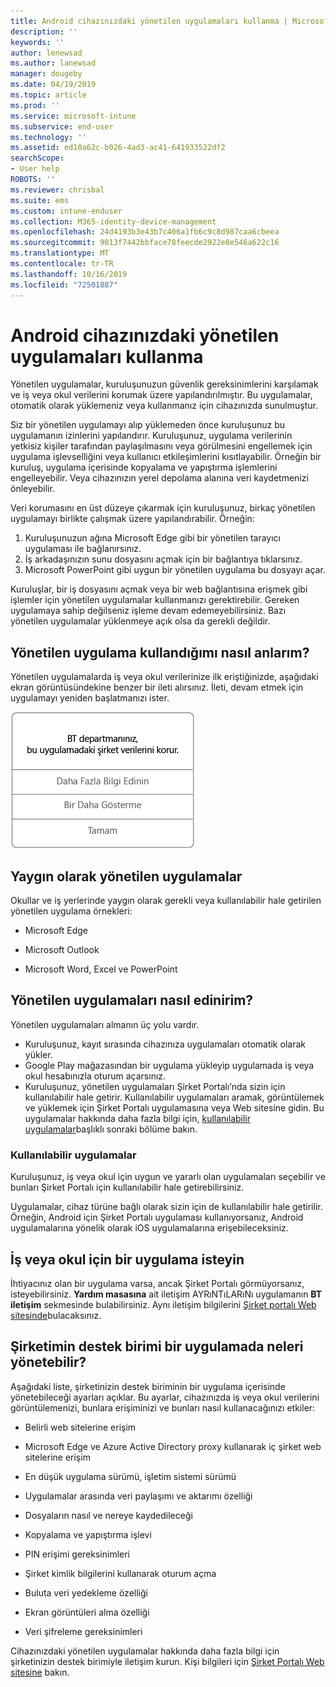 ```yaml
---
title: Android cihazınızdaki yönetilen uygulamaları kullanma | Microsoft Docs
description: ''
keywords: ''
author: lenewsad
ms.author: lanewsad
manager: dougeby
ms.date: 04/19/2019
ms.topic: article
ms.prod: ''
ms.service: microsoft-intune
ms.subservice: end-user
ms.technology: ''
ms.assetid: ed10a62c-b026-4ad3-ac41-641933522df2
searchScope:
- User help
ROBOTS: ''
ms.reviewer: chrisbal
ms.suite: ems
ms.custom: intune-enduser
ms.collection: M365-identity-device-management
ms.openlocfilehash: 24d4193b3e43b7c406a1fb6c9c8d987caa6cbeea
ms.sourcegitcommit: 9013f7442bbface78feecde2922e8e546a622c16
ms.translationtype: MT
ms.contentlocale: tr-TR
ms.lasthandoff: 10/16/2019
ms.locfileid: "72501887"
---
```

# <a name="use-managed-apps-on-your-android-device"></a>Android cihazınızdaki yönetilen uygulamaları kullanma
Yönetilen uygulamalar, kuruluşunuzun güvenlik gereksinimlerini karşılamak ve iş veya okul verilerini korumak üzere yapılandırılmıştır. Bu uygulamalar, otomatik olarak yüklemeniz veya kullanmanız için cihazınızda sunulmuştur. 

Siz bir yönetilen uygulamayı alıp yüklemeden önce kuruluşunuz bu uygulamanın izinlerini yapılandırır. Kuruluşunuz, uygulama verilerinin yetkisiz kişiler tarafından paylaşılmasını veya görülmesini engellemek için uygulama işlevselliğini veya kullanıcı etkileşimlerini kısıtlayabilir. Örneğin bir kuruluş, uygulama içerisinde kopyalama ve yapıştırma işlemlerini engelleyebilir. Veya cihazınızın yerel depolama alanına veri kaydetmenizi önleyebilir.

Veri korumasını en üst düzeye çıkarmak için kuruluşunuz, birkaç yönetilen uygulamayı birlikte çalışmak üzere yapılandırabilir. Örneğin:
1. Kuruluşunuzun ağına Microsoft Edge gibi bir yönetilen tarayıcı uygulaması ile bağlanırsınız.
2. İş arkadaşınızın sunu dosyasını açmak için bir bağlantıya tıklarsınız.
3. Microsoft PowerPoint gibi uygun bir yönetilen uygulama bu dosyayı açar.

Kuruluşlar, bir iş dosyasını açmak veya bir web bağlantısına erişmek gibi işlemler için yönetilen uygulamalar kullanmanızı gerektirebilir. Gereken uygulamaya sahip değilseniz işleme devam edemeyebilirsiniz. Bazı yönetilen uygulamalar yüklenmeye açık olsa da gerekli değildir.

## <a name="how-do-i-know-im-using-a-managed-app"></a>Yönetilen uygulama kullandığımı nasıl anlarım?
Yönetilen uygulamalarda iş veya okul verilerinize ilk eriştiğinizde, aşağıdaki ekran görüntüsündekine benzer bir ileti alırsınız. İleti, devam etmek için uygulamayı yeniden başlatmanızı ister.

![Bir kullanıcı cihazında yönetilen uygulama açtığında görüntülenen iletinin ekran görüntüsü. İletide “Kuruluşunuz artık bu uygulama içerisindeki verilerini korumuyor. Devam etmek için uygulamayı yeniden başlatmanız gerekiyor.” ifadesi ve ardından Tamam düğmesi yer alır.](./media/managed-apps-message.png)

## <a name="commonly-managed-apps"></a>Yaygın olarak yönetilen uygulamalar  
Okullar ve iş yerlerinde yaygın olarak gerekli veya kullanılabilir hale getirilen yönetilen uygulama örnekleri:

- Microsoft Edge

- Microsoft Outlook

- Microsoft Word, Excel ve PowerPoint

## <a name="how-do-i-get-managed-apps"></a>Yönetilen uygulamaları nasıl edinirim?
Yönetilen uygulamaları almanın üç yolu vardır.  
* Kuruluşunuz, kayıt sırasında cihazınıza uygulamaları otomatik olarak yükler.  
* Google Play mağazasından bir uygulama yükleyip uygulamada iş veya okul hesabınızla oturum açarsınız.    
* Kuruluşunuz, yönetilen uygulamaları Şirket Portalı’nda sizin için kullanılabilir hale getirir. Kullanılabilir uygulamaları aramak, görüntülemek ve yüklemek için Şirket Portalı uygulamasına veya Web sitesine gidin. Bu uygulamalar hakkında daha fazla bilgi için, [kullanılabilir uygulamalar](#available-apps)başlıklı sonraki bölüme bakın.  

### <a name="available-apps"></a>Kullanılabilir uygulamalar   
 Kuruluşunuz, iş veya okul için uygun ve yararlı olan uygulamaları seçebilir ve bunları Şirket Portalı için kullanılabilir hale getirebilirsiniz.  

 Uygulamalar, cihaz türüne bağlı olarak sizin için de kullanılabilir hale getirilir. Örneğin, Android için Şirket Portalı uygulaması kullanıyorsanız, Android uygulamalarına yönelik olarak iOS uygulamalarına erişebileceksiniz.   

## <a name="request-an-app-for-work-or-school"></a>İş veya okul için bir uygulama isteyin   
 İhtiyacınız olan bir uygulama varsa, ancak Şirket Portalı görmüyorsanız, isteyebilirsiniz. **Yardım masasına** ait iletişim AYRıNTıLARıNı uygulamanın **BT iletişim** sekmesinde bulabilirsiniz. Aynı iletişim bilgilerini [Şirket portalı Web sitesinde](https://go.microsoft.com/fwlink/?linkid=2010980)bulacaksınız.   

## <a name="what-can-my-company-support-manage-in-an-app"></a>Şirketimin destek birimi bir uygulamada neleri yönetebilir?  
Aşağıdaki liste, şirketinizin destek biriminin bir uygulama içerisinde yönetebileceği ayarları açıklar. Bu ayarlar, cihazınızda iş veya okul verilerini görüntülemenizi, bunlara erişiminizi ve bunları nasıl kullanacağınızı etkiler:

* Belirli web sitelerine erişim  

* Microsoft Edge ve Azure Active Directory proxy kullanarak iç şirket web sitelerine erişim  

* En düşük uygulama sürümü, işletim sistemi sürümü

* Uygulamalar arasında veri paylaşımı ve aktarımı özelliği  

* Dosyaların nasıl ve nereye kaydedileceği  

* Kopyalama ve yapıştırma işlevi  

* PIN erişimi gereksinimleri  

* Şirket kimlik bilgilerini kullanarak oturum açma  

* Buluta veri yedekleme özelliği  

* Ekran görüntüleri alma özelliği  

* Veri şifreleme gereksinimleri  

Cihazınızdaki yönetilen uygulamalar hakkında daha fazla bilgi için şirketinizin destek birimiyle iletişim kurun. Kişi bilgileri için [Şirket Portalı Web sitesine](https://go.microsoft.com/fwlink/?linkid=2010980) bakın.
